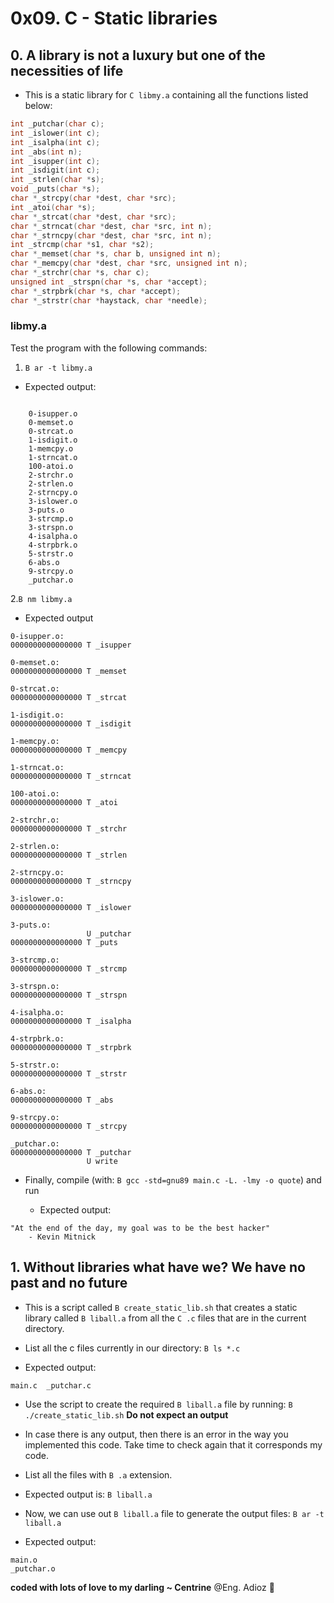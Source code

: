 # 0x09. C - Static libraries

## 0. A library is not a luxury but one of the necessities of life

* This is a static library for ```C libmy.a``` containing all the functions listed below:

```C
int _putchar(char c);
int _islower(int c);
int _isalpha(int c);
int _abs(int n);
int _isupper(int c);
int _isdigit(int c);
int _strlen(char *s);
void _puts(char *s);
char *_strcpy(char *dest, char *src);
int _atoi(char *s);
char *_strcat(char *dest, char *src);
char *_strncat(char *dest, char *src, int n);
char *_strncpy(char *dest, char *src, int n);
int _strcmp(char *s1, char *s2);
char *_memset(char *s, char b, unsigned int n);
char *_memcpy(char *dest, char *src, unsigned int n);
char *_strchr(char *s, char c);
unsigned int _strspn(char *s, char *accept);
char *_strpbrk(char *s, char *accept);
char *_strstr(char *haystack, char *needle);
```

### libmy.a

Test the program with the following commands:

1. ```B ar -t libmy.a```

* Expected output:

```B

    0-isupper.o
    0-memset.o
    0-strcat.o
    1-isdigit.o
    1-memcpy.o
    1-strncat.o
    100-atoi.o
    2-strchr.o
    2-strlen.o
    2-strncpy.o
    3-islower.o
    3-puts.o
    3-strcmp.o
    3-strspn.o
    4-isalpha.o
    4-strpbrk.o
    5-strstr.o
    6-abs.o
    9-strcpy.o
    _putchar.o
```

2.```B nm libmy.a```

* Expected output

```B
0-isupper.o:
0000000000000000 T _isupper

0-memset.o:
0000000000000000 T _memset

0-strcat.o:
0000000000000000 T _strcat

1-isdigit.o:
0000000000000000 T _isdigit

1-memcpy.o:
0000000000000000 T _memcpy

1-strncat.o:
0000000000000000 T _strncat

100-atoi.o:
0000000000000000 T _atoi

2-strchr.o:
0000000000000000 T _strchr

2-strlen.o:
0000000000000000 T _strlen

2-strncpy.o:
0000000000000000 T _strncpy

3-islower.o:
0000000000000000 T _islower

3-puts.o:
                 U _putchar
0000000000000000 T _puts

3-strcmp.o:
0000000000000000 T _strcmp

3-strspn.o:
0000000000000000 T _strspn

4-isalpha.o:
0000000000000000 T _isalpha

4-strpbrk.o:
0000000000000000 T _strpbrk

5-strstr.o:
0000000000000000 T _strstr

6-abs.o:
0000000000000000 T _abs

9-strcpy.o:
0000000000000000 T _strcpy

_putchar.o:
0000000000000000 T _putchar
                 U write
```

* Finally, compile (with: ```B gcc -std=gnu89 main.c -L. -lmy -o quote```) and run

  * Expected output:

```B
"At the end of the day, my goal was to be the best hacker"
    - Kevin Mitnick
```

## 1. Without libraries what have we? We have no past and no future

* This is a script called ```B create_static_lib.sh``` that creates a static library called ```B liball.a``` from all the ```C .c``` files that are in the current directory.

* List all the c files currently in our directory: ```B ls *.c```
* Expected output:

```B
main.c  _putchar.c
```

* Use the script to create the required ```B liball.a``` file by running: ```B ./create_static_lib.sh```
**Do not expect an output**

* In case there is any output, then there is an error in the way you implemented this code. Take time to check again that it corresponds my code.
* List all the files with ```B .a``` extension.
* Expected output is: ```B liball.a```
* Now, we can use out ```B liball.a``` file to generate the output files: ```B ar -t liball.a```
* Expected output:

```B
main.o
_putchar.o
```

**coded with lots of love to my darling ~ Centrine**
@Eng. Adioz 👻
